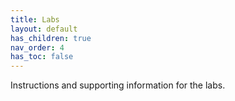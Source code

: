 ```yaml
---
title: Labs
layout: default
has_children: true
nav_order: 4
has_toc: false
---
```


Instructions and supporting information for the labs.